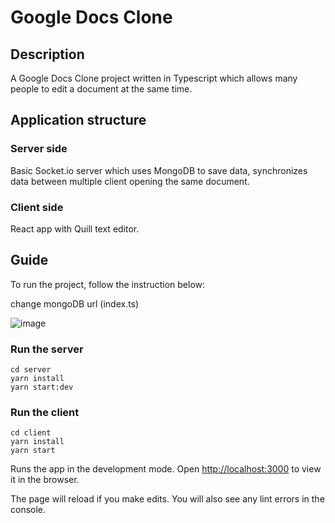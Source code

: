 # Google Docs Clone

## Description

A Google Docs Clone project written in Typescript which allows many people to edit a document at the same time.

## Application structure

### Server side

Basic Socket.io server which uses MongoDB to save data, synchronizes data between multiple client opening the same document.

### Client side

React app with Quill text editor.

## Guide

To run the project, follow the instruction below:

change mongoDB url (index.ts)

![image](https://github.com/douglas85rj/Google-Docs-Clone/assets/19936447/2f6e6456-03d2-48c0-bf52-6f163a834ca3)

### Run the server

    cd server
    yarn install
    yarn start:dev

### Run the client

    cd client
    yarn install
    yarn start

Runs the app in the development mode.
Open [http://localhost:3000](http://localhost:3000) to view it in the browser.

The page will reload if you make edits.
You will also see any lint errors in the console.
